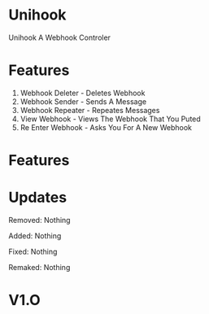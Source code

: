 # Unihook
Unihook A Webhook Controler

# Features
1. Webhook Deleter - Deletes Webhook
2. Webhook Sender - Sends A Message
3. Webhook Repeater - Repeates Messages
4. View Webhook - Views The Webhook That You Puted
5. Re Enter Webhook - Asks You For A New Webhook
# Features

# Updates
Removed:
Nothing

Added:
Nothing

Fixed:
Nothing

Remaked:
Nothing



# V1.O
